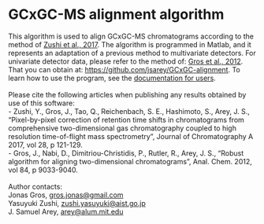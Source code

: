 # GCxGC-MS alignment algorithm
This algorithm is used to align GCxGC-MS chromatograms according to the method of 
<a href="http://www.sciencedirect.com/science/article/pii/S002196731730804X">Zushi et al., 2017</a>. The algorithm
is programmed in Matlab, and it represents an adaptation of a previous method to multivariate detectors. For univariate detector data, please refer to the method of:
<a href="http://pubs.acs.org/doi/abs/10.1021/ac301367s">Gros et al., 2012</a>. That you can obtain at: <a href="https://github.com/jsarey/GCxGC-alignment/">https://github.com/jsarey/GCxGC-alignment</a>.
To learn how to use the program, see the 
<a href="https://github.com/GCxGC/GCxGC-MS-alignment/raw/master/Documentation%20for%20users.pdf">documentation for users</a>.
<br><br>Please cite the following articles when publishing any results obtained by use of this software:
<br>- Zushi, Y., Gros, J., Tao, Q., Reichenbach, S. E., Hashimoto, S., Arey, J. S., “Pixel-by-pixel correction of retention time shifts in chromatograms from comprehensive two-dimensional gas chromatography coupled to high resolution time-of-flight mass spectrometry”, Journal of Chromatography A 2017, vol 28, p 121-129.
<br>- Gros, J., Nabi, D., Dimitriou-Christidis, P., Rutler, R., Arey, J. S., “Robust algorithm for 
aligning two-dimensional chromatograms”, Anal. Chem. 2012, vol 84, p 9033-9040.
<br><br> Author contacts:
<br>Jonas Gros, gros.jonas@gmail.com
<br>Yasuyuki Zushi, zushi.yasuyuki@aist.go.jp
<br>J. Samuel Arey, arey@alum.mit.edu
